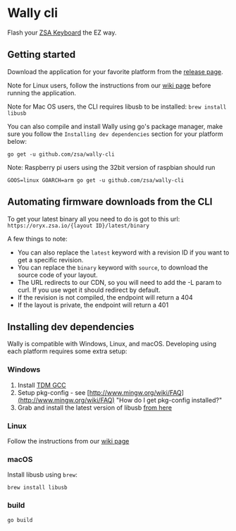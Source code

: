 # Wally cli

Flash your [ZSA Keyboard](https://ergodox-ez.com) the EZ way.

## Getting started
Download the application for your favorite platform from the [release page](https://github.com/zsa/wally-cli/releases).

Note for Linux users, follow the instructions from our [wiki page](https://github.com/zsa/wally/wiki/Linux-install) before running the application.

Note for Mac OS users, the CLI requires libusb to be installed: `brew install libusb`

You can also compile and install Wally using go's package manager, make sure you follow the `Installing dev dependencies` section for your platform below:

```
go get -u github.com/zsa/wally-cli
```

Note: Raspberry pi users using the 32bit version of raspbian should run
```
GOOS=linux GOARCH=arm go get -u github.com/zsa/wally-cli
```

## Automating firmware downloads from the CLI

To get your latest binary all you need to do is got to this url: `https://oryx.zsa.io/{layout ID}/latest/binary`

A few things to note:

- You can also replace the `latest` keyword with a revision ID if you want to get a specific revision.
- You can replace the `binary` keyword with `source`, to download the source code of your layout.
- The URL redirects to our CDN, so you will need to add the -L param to curl. If you use wget it should redirect by default.
- If the revision is not compiled, the endpoint will return a 404
- If the layout is private, the endpoint will return a 401

## Installing dev dependencies
Wally is compatible with Windows, Linux, and macOS. Developing using each platform requires some extra setup:

### Windows
1. Install [TDM GCC](http://tdm-gcc.tdragon.net/download)
2. Setup pkg-config - see [http://www.mingw.org/wiki/FAQ](http://www.mingw.org/wiki/FAQ) "How do I get pkg-config installed?"
3. Grab and install the latest version of libusb [from here](http://sourceforge.net/projects/libusb/files/libusb-1.0/)

### Linux
Follow the instructions from our [wiki page](https://github.com/zsa/wally/wiki/Linux-install)

### macOS
Install libusb using `brew`:

```
brew install libusb
```

### build

```
go build
```
